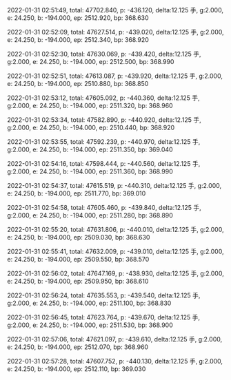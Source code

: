 2022-01-31 02:51:49, total: 47702.840, p: -436.120, delta:12.125 手, g:2.000, e: 24.250, b: -194.000, ep: 2512.920, bp: 368.630

2022-01-31 02:52:09, total: 47627.514, p: -439.020, delta:12.125 手, g:2.000, e: 24.250, b: -194.000, ep: 2512.340, bp: 368.920

2022-01-31 02:52:30, total: 47630.069, p: -439.420, delta:12.125 手, g:2.000, e: 24.250, b: -194.000, ep: 2512.500, bp: 368.990

2022-01-31 02:52:51, total: 47613.087, p: -439.920, delta:12.125 手, g:2.000, e: 24.250, b: -194.000, ep: 2510.880, bp: 368.850

2022-01-31 02:53:12, total: 47605.092, p: -440.360, delta:12.125 手, g:2.000, e: 24.250, b: -194.000, ep: 2511.320, bp: 368.960

2022-01-31 02:53:34, total: 47582.890, p: -440.920, delta:12.125 手, g:2.000, e: 24.250, b: -194.000, ep: 2510.440, bp: 368.920

2022-01-31 02:53:55, total: 47592.239, p: -440.970, delta:12.125 手, g:2.000, e: 24.250, b: -194.000, ep: 2511.350, bp: 369.040

2022-01-31 02:54:16, total: 47598.444, p: -440.560, delta:12.125 手, g:2.000, e: 24.250, b: -194.000, ep: 2511.360, bp: 368.990

2022-01-31 02:54:37, total: 47615.519, p: -440.310, delta:12.125 手, g:2.000, e: 24.250, b: -194.000, ep: 2511.770, bp: 369.010

2022-01-31 02:54:58, total: 47605.460, p: -439.840, delta:12.125 手, g:2.000, e: 24.250, b: -194.000, ep: 2511.280, bp: 368.890

2022-01-31 02:55:20, total: 47631.806, p: -440.010, delta:12.125 手, g:2.000, e: 24.250, b: -194.000, ep: 2509.030, bp: 368.630

2022-01-31 02:55:41, total: 47632.009, p: -439.010, delta:12.125 手, g:2.000, e: 24.250, b: -194.000, ep: 2509.550, bp: 368.570

2022-01-31 02:56:02, total: 47647.169, p: -438.930, delta:12.125 手, g:2.000, e: 24.250, b: -194.000, ep: 2509.950, bp: 368.610

2022-01-31 02:56:24, total: 47635.553, p: -439.540, delta:12.125 手, g:2.000, e: 24.250, b: -194.000, ep: 2511.100, bp: 368.830

2022-01-31 02:56:45, total: 47623.764, p: -439.670, delta:12.125 手, g:2.000, e: 24.250, b: -194.000, ep: 2511.530, bp: 368.900

2022-01-31 02:57:06, total: 47621.097, p: -439.610, delta:12.125 手, g:2.000, e: 24.250, b: -194.000, ep: 2512.070, bp: 368.960

2022-01-31 02:57:28, total: 47607.752, p: -440.130, delta:12.125 手, g:2.000, e: 24.250, b: -194.000, ep: 2512.110, bp: 369.030